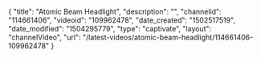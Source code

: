 {
    "title": "Atomic Beam Headlight",
    "description": "",
    "channelid": "114661406",
    "videoid": "109962478",
    "date_created": "1502517519",
    "date_modified": "1504295779",
    "type": "captivate",
    "layout": "channelVideo",
    "url": "\/latest-videos\/atomic-beam-headlight\/114661406-109962478"
}